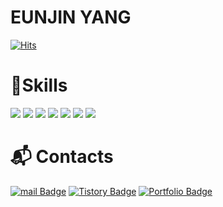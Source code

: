  # EUNJIN YANG

[![Hits](https://hits.seeyoufarm.com/api/count/incr/badge.svg?url=https%3A%2F%2Fgithub.com%2Feunjineee&count_bg=%23FFD4DA&title_bg=%23FFAAAA&icon=&icon_color=%23E7E7E7&title=hits&edge_flat=false)](https://hits.seeyoufarm.com)

# 💪Skills

<img src="https://img.shields.io/badge/java-007396?style=flat-square&logo=java&logoColor=white"/></a>
<img src="https://img.shields.io/badge/Spring-6DB33F?style=flat-square&logo=Spring&logoColor=white"/></a>
<img src="https://img.shields.io/badge/Spring Boot-6DB33F?style=flat-square&logo=springboot&logoColor=white"/></a>
<img src="https://img.shields.io/badge/Python-3776AB?style=flat-square&logo=Python&logoColor=white"/></a>
<img src="https://img.shields.io/badge/django-092E20?style=flat-square&logo=django&logoColor=white"/></a>
<img src="https://img.shields.io/badge/Vue.js-4FC08D?style=flat-square&logo=Vue.js&logoColor=white"/></a>
<img src="https://img.shields.io/badge/MySQL-4479A1?style=flat-square&logo=MySQL&logoColor=white"/>

# :mailbox_with_mail: Contacts

[![mail Badge](https://img.shields.io/badge/Mail-d14836?style=flat-square&logo=mail&logoColor=white&link=mailto:yej6642@naver.com)](mailto:yej6642@naver.com)
[![Tistory Badge](https://img.shields.io/badge/tistory-000000?style=flat-square&link=https://wo-ol.tistory.com/)](https://wo-ol.tistory.com/)
[![Portfolio Badge](https://img.shields.io/badge/Portfolio-A493E7?style=flat-square&link=https://eunjineee.notion.site/bec7a729c0a84bce84980017ab50a432?pvs=4)](https://eunjineee.notion.site/bec7a729c0a84bce84980017ab50a432?pvs=4)

